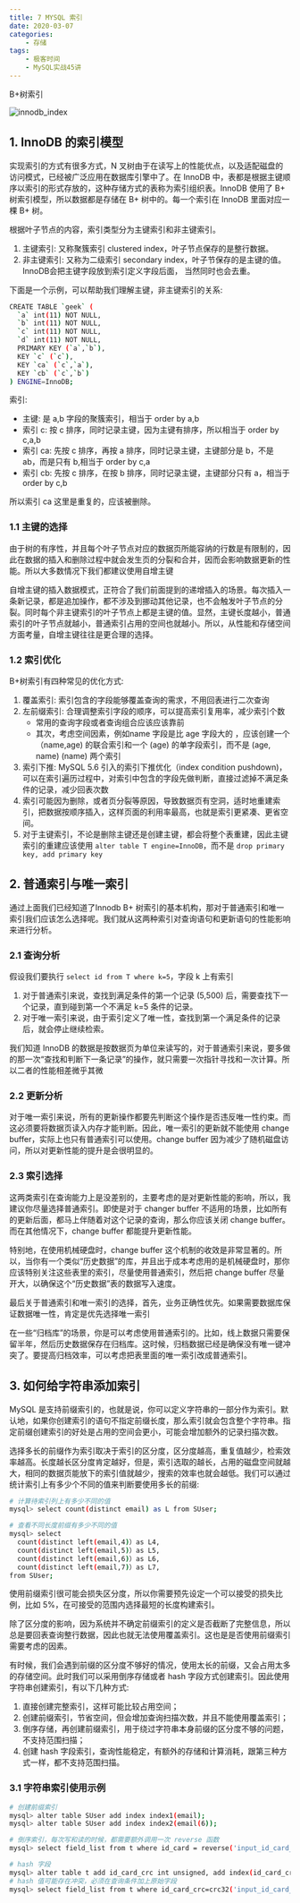 ```yaml
---
title: 7 MYSQL 索引
date: 2020-03-07
categories:
    - 存储
tags:
    - 极客时间
    - MySQL实战45讲
---
```


B+树索引

<!-- more -->

![innodb_index](/images/mysql/MySQL45讲/innodb_index.png)


## 1. InnoDB 的索引模型
实现索引的方式有很多方式，N 叉树由于在读写上的性能优点，以及适配磁盘的访问模式，已经被广泛应用在数据库引擎中了。在 InnoDB 中，表都是根据主键顺序以索引的形式存放的，这种存储方式的表称为索引组织表。InnoDB 使用了 B+ 树索引模型，所以数据都是存储在 B+ 树中的。每一个索引在 InnoDB 里面对应一棵 B+ 树。

根据叶子节点的内容，索引类型分为主键索引和非主键索引。
1. 主键索引: 又称聚簇索引 clustered index，叶子节点保存的是整行数据。
2. 非主键索引: 又称为二级索引 secondary index，叶子节保存的是主键的值。InnoDB会把主键字段放到索引定义字段后面，
当然同时也会去重。

下面是一个示例，可以帮助我们理解主键，非主键索引的关系: 
```bash
CREATE TABLE `geek` (
  `a` int(11) NOT NULL,
  `b` int(11) NOT NULL,
  `c` int(11) NOT NULL,
  `d` int(11) NOT NULL,
  PRIMARY KEY (`a`,`b`),
  KEY `c` (`c`),
  KEY `ca` (`c`,`a`),
  KEY `cb` (`c`,`b`)
) ENGINE=InnoDB;
```
索引:
- 主键: 是 a,b 字段的聚簇索引，相当于 order by a,b
- 索引 c:  按 c 排序，同时记录主键，因为主键有排序，所以相当于 order by c,a,b
- 索引 ca: 先按 c 排序，再按 a 排序，同时记录主键，主键部分是 b，不是 ab，而是只有 b,相当于 order by c,a
- 索引 cb: 先按 c 排序，在按 b 排序，同时记录主键，主键部分只有 a，相当于 order by c,b

所以索引 ca 这里是重复的，应该被删除。

### 1.1 主键的选择
由于树的有序性，并且每个叶子节点对应的数据页所能容纳的行数是有限制的，因此在数据的插入和删除过程中就会发生页的分裂和合并，因而会影响数据更新的性能。所以大多数情况下我们都建议使用自增主键

自增主键的插入数据模式，正符合了我们前面提到的递增插入的场景。每次插入一条新记录，都是追加操作，都不涉及到挪动其他记录，也不会触发叶子节点的分裂。同时每个非主键索引的叶子节点上都是主键的值。显然，主键长度越小，普通索引的叶子节点就越小，普通索引占用的空间也就越小。所以，从性能和存储空间方面考量，自增主键往往是更合理的选择。

### 1.2 索引优化
B+树索引有四种常见的优化方式:
1. 覆盖索引: 索引包含的字段能够覆盖查询的需求，不用回表进行二次查询
2. 左前缀索引: 合理调整索引字段的顺序，可以提高索引复用率，减少索引个数
	- 常用的查询字段或者查询组合应该应该靠前
	- 其次，考虑空间因素，例如name 字段是比 age 字段大的 ，应该创建一个（name,age) 的联合索引和一个 (age) 的单字段索引，而不是 (age, name) (name) 两个索引
3. 索引下推:  MySQL 5.6 引入的索引下推优化（index condition pushdown)， 可以在索引遍历过程中，对索引中包含的字段先做判断，直接过滤掉不满足条件的记录，减少回表次数
4. 索引可能因为删除，或者页分裂等原因，导致数据页有空洞，适时地重建索引，把数据按顺序插入，这样页面的利用率最高，也就是索引更紧凑、更省空间。
5. 对于主键索引，不论是删除主键还是创建主键，都会将整个表重建，因此主键索引的重建应该使用 `alter table T engine=InnoDB`，而不是 `drop primary key, add primary key`


## 2. 普通索引与唯一索引
通过上面我们已经知道了Innodb B+ 树索引的基本机构，那对于普通索引和唯一索引我们应该怎么选择呢。我们就从这两种索引对查询语句和更新语句的性能影响来进行分析。

### 2.1 查询分析
假设我们要执行 `select id from T where k=5`，字段 k 上有索引
1. 对于普通索引来说，查找到满足条件的第一个记录 (5,500) 后，需要查找下一个记录，直到碰到第一个不满足 k=5 条件的记录。
2. 对于唯一索引来说，由于索引定义了唯一性，查找到第一个满足条件的记录后，就会停止继续检索。

我们知道 InnoDB 的数据是按数据页为单位来读写的，对于普通索引来说，要多做的那一次“查找和判断下一条记录”的操作，就只需要一次指针寻找和一次计算。所以二者的性能相差微乎其微

### 2.2 更新分析
对于唯一索引来说，所有的更新操作都要先判断这个操作是否违反唯一性约束。而这必须要将数据页读入内存才能判断。因此，唯一索引的更新就不能使用 change buffer，实际上也只有普通索引可以使用。change buffer 因为减少了随机磁盘访问，所以对更新性能的提升是会很明显的。

### 2.3 索引选择
这两类索引在查询能力上是没差别的，主要考虑的是对更新性能的影响，所以，我建议你尽量选择普通索引。即使是对于 changer buffer 不适用的场景，比如所有的更新后面，都马上伴随着对这个记录的查询，那么你应该关闭 change buffer。而在其他情况下，change buffer 都能提升更新性能。

特别地，在使用机械硬盘时，change buffer 这个机制的收效是非常显著的。所以，当你有一个类似“历史数据”的库，并且出于成本考虑用的是机械硬盘时，那你应该特别关注这些表里的索引，尽量使用普通索引，然后把 change buffer 尽量开大，以确保这个“历史数据”表的数据写入速度。

最后关于普通索引和唯一索引的选择，首先，业务正确性优先。如果需要数据库保证数据唯一性，肯定是优先选择唯一索引

在一些“归档库”的场景，你是可以考虑使用普通索引的。比如，线上数据只需要保留半年，然后历史数据保存在归档库。这时候，归档数据已经是确保没有唯一键冲突了。要提高归档效率，可以考虑把表里面的唯一索引改成普通索引。


## 3. 如何给字符串添加索引
MySQL 是支持前缀索引的，也就是说，你可以定义字符串的一部分作为索引。默认地，如果你创建索引的语句不指定前缀长度，那么索引就会包含整个字符串。指定前缀创建索引的好处是占用的空间会更小，可能会增加额外的记录扫描次数。

选择多长的前缀作为索引取决于索引的区分度，区分度越高，重复值越少，检索效率越高。长度越长区分度肯定越好，但是，索引选取的越长，占用的磁盘空间就越大，相同的数据页能放下的索引值就越少，搜索的效率也就会越低。我们可以通过统计索引上有多少个不同的值来判断要使用多长的前缀: 

```bash
# 计算待索引列上有多少不同的值
mysql> select count(distinct email) as L from SUser;

# 查看不同长度前缀有多少不同的值
mysql> select 
  count(distinct left(email,4)）as L4,
  count(distinct left(email,5)）as L5,
  count(distinct left(email,6)）as L6,
  count(distinct left(email,7)）as L7,
from SUser;
```

使用前缀索引很可能会损失区分度，所以你需要预先设定一个可以接受的损失比例，比如 5%，在可接受的范围内选择最短的长度构建索引。

除了区分度的影响，因为系统并不确定前缀索引的定义是否截断了完整信息，所以总是要回表查询整行数据，因此也就无法使用覆盖索引。这也是是否使用前缀索引需要考虑的因素。


有时候，我们会遇到前缀的区分度不够好的情况，使用太长的前缀，又会占用太多的存储空间。此时我们可以采用倒序存储或者 hash 字段方式创建索引。因此使用字符串创建索引，有以下几种方式:
1. 直接创建完整索引，这样可能比较占用空间；
2. 创建前缀索引，节省空间，但会增加查询扫描次数，并且不能使用覆盖索引；
3. 倒序存储，再创建前缀索引，用于绕过字符串本身前缀的区分度不够的问题，不支持范围扫描；
4. 创建 hash 字段索引，查询性能稳定，有额外的存储和计算消耗，跟第三种方式一样，都不支持范围扫描。

### 3.1 字符串索引使用示例
```bash
# 创建前缀索引
mysql> alter table SUser add index index1(email);
mysql> alter table SUser add index index2(email(6));

# 倒序索引，每次写和读的时候，都需要额外调用一次 reverse 函数
mysql> select field_list from t where id_card = reverse('input_id_card_string');

# hash 字段
mysql> alter table t add id_card_crc int unsigned, add index(id_card_crc);
# hash 值可能存在冲突，必须在查询条件加上原始字段
mysql> select field_list from t where id_card_crc=crc32('input_id_card_string') and id_card='input_id_card_string'
```
